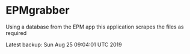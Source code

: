 # EPMgrabber
Using a database from the EPM app this application scrapes the files as required


Latest backup: Sun Aug 25 09:04:01 UTC 2019
